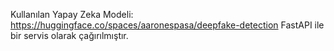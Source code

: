 Kullanılan Yapay Zeka Modeli:
https://huggingface.co/spaces/aaronespasa/deepfake-detection
FastAPI ile bir servis olarak çağırılmıştır.
